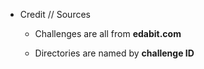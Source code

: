 - Credit // Sources

  - Challenges are all from **edabit.com**

  - Directories are named by **challenge ID**
